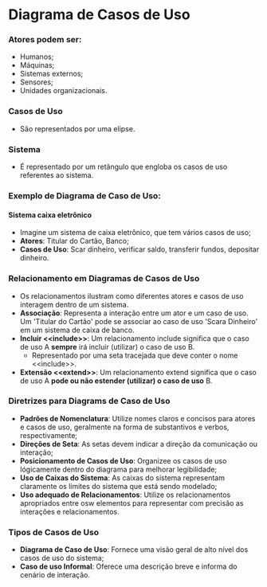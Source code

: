 # Diagrama de Casos de Uso
### Atores podem ser:
- Humanos;
- Máquinas;
- Sistemas externos;
- Sensores;
- Unidades organizacionais.

### Casos de Uso
- São representados por uma elipse.

### Sistema
- É representado por um retângulo que engloba os casos de uso referentes ao sistema.

### Exemplo de Diagrama de Caso de Uso:
#### Sistema caixa eletrônico
- Imagine um sistema de caixa eletrônico, que tem vários casos de uso;
- **Atores**: Titular do Cartão, Banco;
- **Casos de Uso**: Scar dinheiro, verificar saldo, transferir fundos, depositar dinheiro.

### Relacionamento em Diagramas de Casos de Uso
- Os relacionamentos ilustram como diferentes atores e casos de uso interagem dentro de um sistema.
- **Associação**: Representa a interação entre um ator e um caso de uso. Um 'Titular do Cartão' pode se associar ao caso de uso 'Scara Dinheiro' em um sistema de caixa de banco.
- **Incluir <\<include>>**: Um relacionamento include significa que o caso de uso A **sempre** irá incluir (utilizar) o caso de uso B.
  - Representado por uma seta tracejada que deve conter o nome <\<include>>.
- **Extensão <\<extend>>**: Um relacionamento extend significa que o caso de uso A **pode ou não estender (utilizar) o caso de uso** B.

### Diretrizes para Diagrams de Caso de Uso
- **Padrões de Nomenclatura**: Utilize nomes claros e concisos para atores e casos de uso, geralmente na forma de substantivos e verbos, respectivamente;
- **Direções de Seta**: As setas devem indicar a direção da comunicação ou interação;
- **Posicionamento de Casos de Uso**: Organizee os casos de uso lógicamente dentro do diagrama para melhorar legibilidade;
- **Uso de Caixas do Sistema**: As caixas do sistema representam claramente os limites do sistema que está sendo modelado;
- **Uso adequado de Relacionamentos**: Utilize os relacionamentos apropriados entre osw elementos para representar com precisão as interações e relacionamentos.

### Tipos de Casos de Uso
- **Diagrama de Caso de Uso**: Fornece uma visão geral de alto nível dos casos de uso do sistema;
- **Caso de uso Informal**: Oferece uma descrição breve e informa do cenário de interação.
